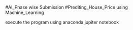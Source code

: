 #AI_Phase wise Submission 
#Prediting_House_Price using Machine_Learning

execute the program using anaconda jupiter notebook
